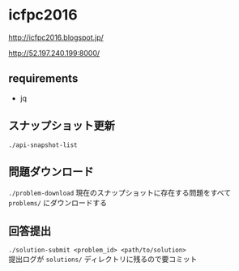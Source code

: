 # icfpc2016

http://icfpc2016.blogspot.jp/

http://52.197.240.199:8000/

## requirements
- jq

## スナップショット更新
`./api-snapshot-list`

## 問題ダウンロード
`./problem-download`
現在のスナップショットに存在する問題をすべて `problems/` にダウンロードする

## 回答提出
`./solution-submit <problem_id> <path/to/solution>`  
提出ログが `solutions/` ディレクトリに残るので要コミット
